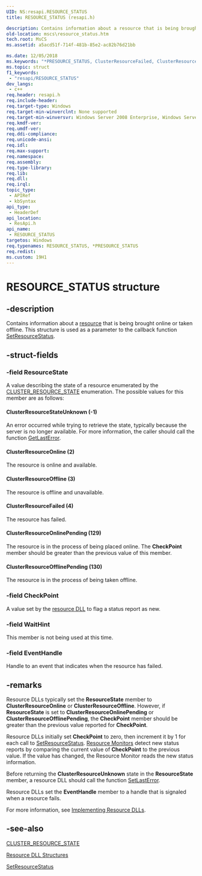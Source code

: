 ```yaml
---
UID: NS:resapi.RESOURCE_STATUS
title: RESOURCE_STATUS (resapi.h)

description: Contains information about a resource that is being brought online or taken offline. This structure is used as a parameter to the callback function SetResourceStatus.
old-location: mscs\resource_status.htm
tech.root: MsCS
ms.assetid: a5acd51f-714f-481b-85e2-ac82b76d21bb

ms.date: 12/05/2018
ms.keywords: "*PRESOURCE_STATUS, ClusterResourceFailed, ClusterResourceOffline, ClusterResourceOfflinePending, ClusterResourceOnline, ClusterResourceOnlinePending, ClusterResourceStateUnknown, PRESOURCE_STATUS, PRESOURCE_STATUS structure pointer [Failover Cluster], RESOURCE_STATUS, RESOURCE_STATUS structure [Failover Cluster], _wolf_resource_status, mscs.resource_status, resapi/PRESOURCE_STATUS, resapi/RESOURCE_STATUS"
ms.topic: struct
f1_keywords: 
 - "resapi/RESOURCE_STATUS"
dev_langs:
 - c++
req.header: resapi.h
req.include-header: 
req.target-type: Windows
req.target-min-winverclnt: None supported
req.target-min-winversvr: Windows Server 2008 Enterprise, Windows Server 2008 Datacenter
req.kmdf-ver: 
req.umdf-ver: 
req.ddi-compliance: 
req.unicode-ansi: 
req.idl: 
req.max-support: 
req.namespace: 
req.assembly: 
req.type-library: 
req.lib: 
req.dll: 
req.irql: 
topic_type:
 - APIRef
 - kbSyntax
api_type:
 - HeaderDef
api_location:
 - ResApi.h
api_name:
 - RESOURCE_STATUS
targetos: Windows
req.typenames: RESOURCE_STATUS, *PRESOURCE_STATUS
req.redist: 
ms.custom: 19H1
---
```


# RESOURCE_STATUS structure


## -description


Contains information 
    about a <a href="https://docs.microsoft.com/previous-versions/windows/desktop/mscs/resources">resource</a> that is being brought online or taken offline. 
    This structure is used as a parameter to the callback function 
    <a href="https://docs.microsoft.com/previous-versions/windows/desktop/api/resapi/nc-resapi-pset_resource_status_routine">SetResourceStatus</a>.


## -struct-fields




### -field ResourceState

A value describing the state of a resource enumerated by the 
       <a href="https://docs.microsoft.com/previous-versions/windows/desktop/api/clusapi/ne-clusapi-cluster_resource_state">CLUSTER_RESOURCE_STATE</a> enumeration.  The possible values for this member are as follows:



#### ClusterResourceStateUnknown (-1)

An error occurred while trying to retrieve the state, typically because the server is no longer available. 
         For more information, the caller should call the function 
         <a href="https://docs.microsoft.com/windows/desktop/api/errhandlingapi/nf-errhandlingapi-getlasterror">GetLastError</a>.



#### ClusterResourceOnline (2)

The resource is online and available.



#### ClusterResourceOffline (3)

The resource is offline and unavailable.



#### ClusterResourceFailed (4)

The resource has failed.



#### ClusterResourceOnlinePending (129)

The resource is in the process of being placed online. The <b>CheckPoint</b> member 
         should be greater than the previous value of this member.



#### ClusterResourceOfflinePending (130)

The resource is in the process of being taken offline.


### -field CheckPoint

A value set by the <a href="https://docs.microsoft.com/previous-versions/windows/desktop/mscs/resource-dlls">resource DLL</a> to flag a status 
      report as new.


### -field WaitHint

This member is not being used at this time.


### -field EventHandle

Handle to an event that indicates when the resource has failed.


## -remarks



Resource DLLs typically set the <b>ResourceState</b> member to 
     <b>ClusterResourceOnline</b> or <b>ClusterResourceOffline</b>. However, 
     if <b>ResourceState</b> is set to <b>ClusterResourceOnlinePending</b> or 
     <b>ClusterResourceOfflinePending</b>, the <b>CheckPoint</b> member 
     should be greater than the previous value reported for <b>CheckPoint</b>.

Resource DLLs initially set <b>CheckPoint</b> to zero, then increment it by 1 for each call 
     to <a href="https://docs.microsoft.com/previous-versions/windows/desktop/api/resapi/nc-resapi-pset_resource_status_routine">SetResourceStatus</a>. 
     <a href="https://docs.microsoft.com/previous-versions/windows/desktop/mscs/resource-monitor">Resource Monitors</a> detect new status reports by comparing 
     the current value of <b>CheckPoint</b> to the previous value. If the value has changed, the 
     Resource Monitor reads the new status information.

Before returning the <b>ClusterResourceUnknown</b> state in the 
     <b>ResourceState</b> member, a resource DLL should call the function 
     <a href="https://docs.microsoft.com/windows/desktop/api/errhandlingapi/nf-errhandlingapi-setlasterror">SetLastError</a>.

Resource DLLs set the <b>EventHandle</b> member to a handle that is signaled when a 
     resource fails.

For more information, see 
     <a href="https://docs.microsoft.com/previous-versions/windows/desktop/mscs/implementing-resource-dlls">Implementing Resource DLLs</a>.




## -see-also




<a href="https://docs.microsoft.com/previous-versions/windows/desktop/api/clusapi/ne-clusapi-cluster_resource_state">CLUSTER_RESOURCE_STATE</a>



<a href="https://docs.microsoft.com/previous-versions/windows/desktop/mscs/resource-dll-structures">Resource DLL Structures</a>



<a href="https://docs.microsoft.com/previous-versions/windows/desktop/api/resapi/nc-resapi-pset_resource_status_routine">SetResourceStatus</a>
 

 

